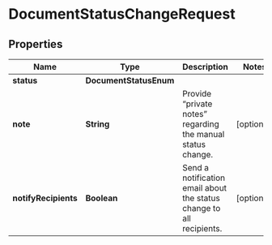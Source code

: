 

# DocumentStatusChangeRequest


## Properties

Name | Type | Description | Notes
------------ | ------------- | ------------- | -------------
**status** | **DocumentStatusEnum** |  | 
**note** | **String** | Provide “private notes” regarding the manual status change. |  [optional]
**notifyRecipients** | **Boolean** | Send a notification email about the status change to all recipients. |  [optional]



